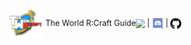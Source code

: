 <nav style="height:50px;line-height:50px;margin-top:-10px">
	<div style="float:left"><img src="img/logo.png" height="50" style="vertical-align:middle"> The World R:Craft Guide</div>
	<a href="http://forums.twilightgamesstudio.com/"><img src="https://www.twilightgamesstudio.com/mainSite/img/CC2_Logo2.png" height="20" style="vertical-align:middle"></a> |
	<a href="https://discord.gg/Jyn5m6Q"><img src="img/discord.png" height="20" style="vertical-align:middle"></a> |
	<a href="https://cyberconnects2.github.io/The-World-RCraft-Launcher/"><img src="img/github-repo.png" height="20" style="vertical-align:middle"></a>
</nav>